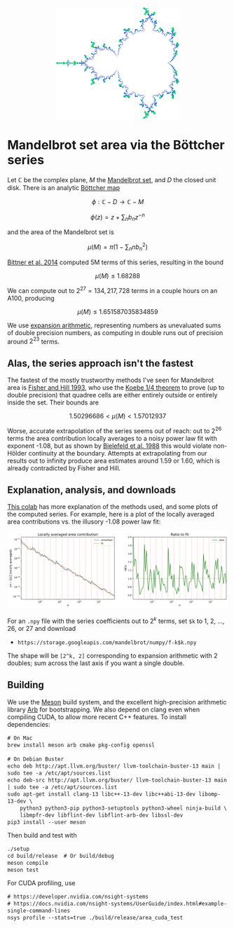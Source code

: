 <p align="center">
  <img src="logo-2x.png?raw=true" width="282" height="256" title="Bottcher visualization">
</p>

# Mandelbrot set area via the Böttcher series

Let $\mathbb{C}$ be the complex plane, $M$ the [Mandelbrot set](https://en.wikipedia.org/wiki/Mandelbrot_set), and $D$ the closed unit disk.  There is an analytic [Böttcher map](https://en.wikipedia.org/wiki/External_ray)

$$\phi : \mathbb{C} - D \to \mathbb{C} - M$$

$$\phi(z) = z + \sum_n b_n z^{-n}$$

and the area of the Mandelbrot set is

$$\mu(M) = \pi \left(1 - \sum_n n b_n^2\right)$$

[Bittner et al. 2014](https://arxiv.org/abs/1410.1212) computed 5M terms of this series, resulting in the bound

$$\mu(M) \le 1.68288$$

We can compute out to $2^{27} = 134,217,728$ terms in a couple hours on an A100, producing

$$\mu(M) \le 1.651587035834859$$

We use [expansion arithmetic](https://people.eecs.berkeley.edu/~jrs/papers/robustr.pdf), representing numbers as
unevaluated sums of double precision numbers, as computing in double runs out of precision around
$2^{23}$ terms.

## Alas, the series approach isn't the fastest

The fastest of the mostly trustworthy methods I've seen for Mandelbrot area is [Fisher and Hill 1993](http://citeseerx.ist.psu.edu/viewdoc/download?doi=10.1.1.53.2337&rep=rep1&type=pdf), who use the [Koebe 1/4 theorem](https://en.wikipedia.org/wiki/Koebe_quarter_theorem) to prove (up to double precision) that quadree cells are either entirely outside or entirely inside the set.  Their bounds are

$$1.50296686 < \mu(M) < 1.57012937$$

Worse, accurate extrapolation of the series seems out of reach: out to $2^{26}$ terms the area contribution locally averages to a noisy power law fit with exponent -1.08, but as shown by [Bielefeld et al. 1988](https://archive.mpim-bonn.mpg.de/id/eprint/3259/1/preprint_1988_46.pdf) this would violate non-Hölder continuity at the boundary.  Attempts at extrapolating from our results out to infinity produce area estimates around 1.59 or 1.60, which is already contradicted by Fisher and Hill.

## Explanation, analysis, and downloads

[This colab](https://colab.research.google.com/drive/19FcWTtfXystwet4p06L2vMXOpP-r51ZH) has more explanation of the methods used, and some plots of the computed series.  For example, here is a plot of the locally averaged area contributions vs. the illusory -1.08 power law fit:

<p align="center">
  <img src="fit.svg?raw=true" title="Illusory power law fit">
</p>

For an `.npy` file with the series coefficients out to $2^k$ terms, set `$k` to 1, 2, ..., 26, or 27 and download

* `https://storage.googleapis.com/mandelbrot/numpy/f-k$k.npy`

The shape will be `[2^k, 2]` corresponding to expansion arithmetic with 2 doubles; sum across the last axis if you want a single double.

## Building

We use the [Meson](https://mesonbuild.com) build system, and the excellent high-precision arithmetic library [Arb](https://arblib.org) for bootstrapping.  We also depend on clang even when compiling CUDA, to allow more recent C++ features.  To install dependencies:

    # On Mac
    brew install meson arb cmake pkg-config openssl

    # On Debian Buster
    echo deb http://apt.llvm.org/buster/ llvm-toolchain-buster-13 main | sudo tee -a /etc/apt/sources.list
    echo deb-src http://apt.llvm.org/buster/ llvm-toolchain-buster-13 main | sudo tee -a /etc/apt/sources.list
    sudo apt-get install clang-13 libc++-13-dev libc++abi-13-dev libomp-13-dev \
        python3 python3-pip python3-setuptools python3-wheel ninja-build \
        libmpfr-dev libflint-dev libflint-arb-dev libssl-dev
    pip3 install --user meson

Then build and test with

    ./setup
    cd build/release  # Or build/debug
    meson compile
    meson test

For CUDA profiling, use

    # https://developer.nvidia.com/nsight-systems
    # https://docs.nvidia.com/nsight-systems/UserGuide/index.html#example-single-command-lines
    nsys profile --stats=true ./build/release/area_cuda_test
